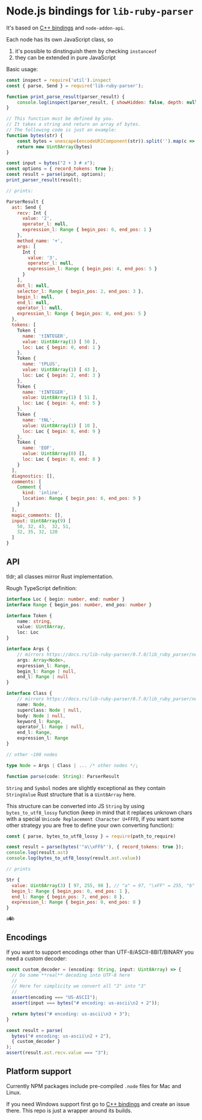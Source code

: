 # Node.js bindings for `lib-ruby-parser`

It's based on [C++ bindings](https://github.com/lib-ruby-parser/cpp-bindings) and `node-addon-api`.

Each node has its own JavaScript class, so
1. it's possible to dinstinguish them by checking `instanceof`
2. they can be extended in pure JavaScript

Basic usage:

```js
const inspect = require('util').inspect
const { parse, Send } = require('lib-ruby-parser');

function print_parse_result(parser_result) {
    console.log(inspect(parser_result, { showHidden: false, depth: null }))
}

// This function must be defined by you.
// It takes a string and return an array of bytes.
// The following code is just an example:
function bytes(str) {
    const bytes = unescape(encodeURIComponent(str)).split('').map(c => c.charCodeAt(0))
    return new Uint8Array(bytes)
}

const input = bytes("2 + 3 # x");
const options = { record_tokens: true };
const result = parse(input, options);
print_parser_result(result);

// prints:

ParserResult {
  ast: Send {
    recv: Int {
      value: '2',
      operator_l: null,
      expression_l: Range { begin_pos: 0, end_pos: 1 }
    },
    method_name: '+',
    args: [
      Int {
        value: '3',
        operator_l: null,
        expression_l: Range { begin_pos: 4, end_pos: 5 }
      }
    ],
    dot_l: null,
    selector_l: Range { begin_pos: 2, end_pos: 3 },
    begin_l: null,
    end_l: null,
    operator_l: null,
    expression_l: Range { begin_pos: 0, end_pos: 5 }
  },
  tokens: [
    Token {
      name: 'tINTEGER',
      value: Uint8Array(1) [ 50 ],
      loc: Loc { begin: 0, end: 1 }
    },
    Token {
      name: 'tPLUS',
      value: Uint8Array(1) [ 43 ],
      loc: Loc { begin: 2, end: 3 }
    },
    Token {
      name: 'tINTEGER',
      value: Uint8Array(1) [ 51 ],
      loc: Loc { begin: 4, end: 5 }
    },
    Token {
      name: 'tNL',
      value: Uint8Array(1) [ 10 ],
      loc: Loc { begin: 8, end: 9 }
    },
    Token {
      name: 'EOF',
      value: Uint8Array(0) [],
      loc: Loc { begin: 8, end: 8 }
    }
  ],
  diagnostics: [],
  comments: [
    Comment {
      kind: 'inline',
      location: Range { begin_pos: 6, end_pos: 9 }
    }
  ],
  magic_comments: [],
  input: Uint8Array(9) [
    50, 32, 43,  32, 51,
    32, 35, 32, 120
  ]
}
```

## API

tldr; all classes mirror Rust implementation.

Rough TypeScript definition:

```ts
interface Loc { begin: number, end: number }
interface Range { begin_pos: number, end_pos: number }

interface Token {
    name: string,
    value: Uint8Array,
    loc: Loc
}

interface Args {
    // mirrors https://docs.rs/lib-ruby-parser/0.7.0/lib_ruby_parser/nodes/struct.Args.html
    args: Array<Node>,
    expression_l: Range,
    begin_l: Range | null,
    end_l: Range | null
}

interface Class {
    // mirrors https://docs.rs/lib-ruby-parser/0.7.0/lib_ruby_parser/nodes/struct.Class.html
    name: Node,
    superclass: Node | null,
    body: Node | null,
    keyword_l: Range,
    operator_l: Range | null,
    end_l: Range,
    expression_l: Range
}

// other ~100 nodes

type Node = Args | Class | ... /* other nodes */;

function parse(code: String): ParserResult
```

`String` and `Symbol` nodes are slightly exceptional as they contain `StringValue` Rust structure that is a `Uint8Array` here.

This structure can be converted into JS `String` by using `bytes_to_utf8_lossy` function (keep in mind that it replaces unknown chars with a special `Unicode Replacement Character U+FFFD`, if you want some other strategy you are free to define your own converting function):

```js
const { parse, bytes_to_utf8_lossy } = require(path_to_require)

const result = parse(bytes('"a\\xFFb"'), { record_tokens: true });
console.log(result.ast)
console.log(bytes_to_utf8_lossy(result.ast.value))

// prints

Str {
  value: Uint8Array(3) [ 97, 255, 98 ], // "a" = 97, "\xFF" = 255, "b" = 98
  begin_l: Range { begin_pos: 0, end_pos: 1 },
  end_l: Range { begin_pos: 7, end_pos: 8 },
  expression_l: Range { begin_pos: 0, end_pos: 8 }
}

a�b
```

## Encodings

If you want to support encodings other than UTF-8/ASCII-8BIT/BINARY you need a custom decoder:

```js
const custom_decoder = (encoding: String, input: Uint8Array) => {
  // Do some **real** decoding into UTF-8 here
  //
  // Here for simplicity we convert all "2" into "3"
  //
  assert(encoding === "US-ASCII");
  assert(input === bytes("# encoding: us-ascii\n2 + 2"));

  return bytes("# encoding: us-ascii\n3 + 3");
}

const result = parse(
  bytes("# encoding: us-ascii\n2 + 2"),
  { custom_decoder }
);
assert(result.ast.recv.value === "3");
```

## Platform support

Currently NPM packages include pre-compiled `.node` files for Mac and Linux.

If you need Windows support first go to [C++ bindings](https://github.com/lib-ruby-parser/cpp-bindings) and create an issue there. This repo is just a wrapper around its builds.
